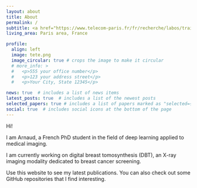 ```yaml
---
layout: about
title: About
permalink: /
subtitle: <a href="https://www.telecom-paris.fr/fr/recherche/labos/traitement-information-ltci">LTCI, Télécom Paris</a> &mdash; <a href="https://www.gehealthcare.com">GE HealthCare</a>
living_area: Paris area, France

profile:
  align: left
  image: tete.png
  image_circular: true # crops the image to make it circular
  # more_info: >
  #   <p>555 your office number</p>
  #   <p>123 your address street</p>
  #   <p>Your City, State 12345</p>

news: true  # includes a list of news items
latest_posts: true  # includes a list of the newest posts
selected_papers: true # includes a list of papers marked as "selected={true}"
social: true  # includes social icons at the bottom of the page
---
```


Hi!

I am Arnaud, a French PhD student in the field of deep learning applied to medical imaging.

I am currently working on digital breast tomosynthesis (DBT), an X-ray imaging modality dedicated to breast cancer screening.

Use this website to see my latest publications. You can also check out some GitHub repositories that I find interesting.
